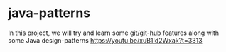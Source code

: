 # java-patterns

In this project, we will try and learn some git/git-hub features along with some Java design-patterns
https://youtu.be/xuB1Id2Wxak?t=3313